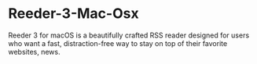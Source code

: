 # Reeder-3-Mac-Osx
Reeder 3 for macOS is a beautifully crafted RSS reader designed for users who want a fast, distraction-free way to stay on top of their favorite websites, news.
